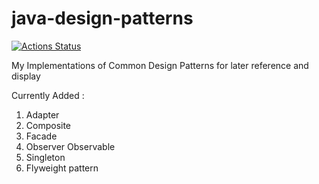 # java-design-patterns

[![Actions Status](https://github.com/comdotlinux/java-design-patterns/workflows/JavaCI/badge.svg)](https://github.com/comdotlinux/java-design-patterns/actions)

My Implementations of Common Design Patterns for later reference and display

Currently Added :
1. Adapter
2. Composite
3. Facade
4. Observer Observable
5. Singleton
6. Flyweight pattern
